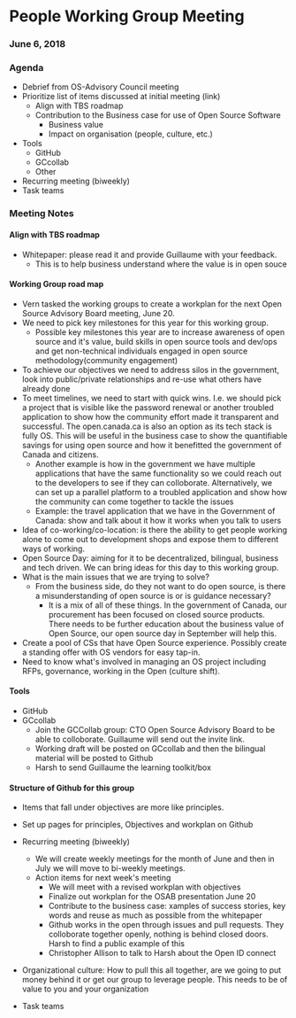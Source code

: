 # People Working Group Meeting
### June 6, 2018

### Agenda

* Debrief from OS-Advisory Council meeting
* Prioritize list of items discussed at initial meeting (link)
  * Align with TBS roadmap
  * Contribution to the Business case for use of Open Source Software
    * Business value
    * Impact on organisation (people, culture, etc.)
* Tools
  * GitHub
  * GCcollab
  * Other
* Recurring meeting (biweekly)
* Task teams

### Meeting Notes

#### Align with TBS roadmap
* Whitepaper: please read it and provide Guillaume with your feedback.
  * This is to help business understand where the value is in open souce

#### Working Group road map
* Vern tasked the working groups to create a workplan for the next Open Source Advisory Board meeting, June 20.
* We need to pick key milestones for this year for this working group.
  * Possible key milestones this year are to increase awareness of open source and it's value, build skills in open source tools and dev/ops and get non-technical individuals engaged in open source methodology(community engagement)
* To achieve our objectives we need to address silos in the government, look into public/private relationships and re-use what others have already done
* To meet timelines, we need to start with quick wins. I.e. we should pick a project that is visible like the password renewal or another troubled application to show how the community effort made it transparent and successful. The open.canada.ca is also an option as its tech stack is fully OS. This will be useful in the business case to show the quantifiable savings for using open source and how it benefitted the government of Canada and citizens.
  * Another example is how in the government we have multiple applications that have the same functionality so we could reach out to the developers to see if they can colloborate. Alternatively, we can set up a parallel platform to a troubled application and show how the community can come together to tackle the issues
  * Example: the travel application that we have in the Government of Canada: show and talk about it how it works when you talk to users
* Idea of co-working/co-location: is there the ability to get people working alone to come out to development shops and expose them to different ways of working.
* Open Source Day: aiming for it to be decentralized, bilingual, business and tech driven. We can bring ideas for this day to this working group.
* What is the main issues that we are trying to solve?
  * From the business side, do they not want to do open source, is there a misunderstanding of open source is or is guidance necessary?
    * It is a mix of all of these things. In the government of Canada, our procurement has been focused on closed source products. There needs to be further education about the business value of Open Source, our open source day in September will help this.
* Create a pool of CSs that have Open Source experience. Possibly create a standing offer with OS vendors for easy tap-in.
* Need to know what's involved in managing an OS project including RFPs, governance, working in the Open (culture shift).

#### Tools
* GitHub
* GCcollab
  * Join the GCCollab group: CTO Open Source Advisory Board to be able to colloborate. Guillaume will send out the invite link.
  * Working draft will be posted on GCcollab and then the bilingual material will be posted to Github
  * Harsh to send Guillaume the learning toolkit/box


#### Structure of Github for this group
* Items that fall under objectives are more like principles.
* Set up pages for principles, Objectives and workplan on Github

* Recurring meeting (biweekly)
  * We will create weekly meetings for the month of June and then in July we will move to bi-weekly meetings.
  * Action items for next week's meeting
    * We will meet with a revised workplan with objectives
    * Finalize out workplan for the OSAB presentation June 20
    * Contribute to the business case: xamples of success stories, key words and reuse as much as possible from the whitepaper
    * Github works in the open through issues and pull requests. They colloborate together openly, nothing is behind closed doors. Harsh to find a public example of this
    * Christopher Allison to talk to Harsh about the Open ID connect
* Organizational culture: How to pull this all together, are we going to put money behind it or get our group to leverage people. This needs to be of value to you and your organization

* Task teams
